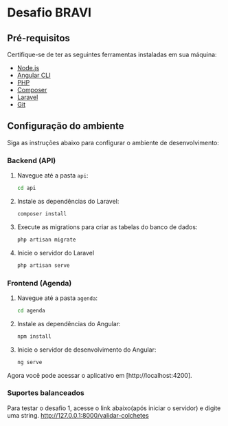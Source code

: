 # Desafio BRAVI


## Pré-requisitos

Certifique-se de ter as seguintes ferramentas instaladas em sua máquina:

- [Node.js](https://nodejs.org) 
- [Angular CLI](https://angular.io/cli) 
- [PHP](https://php.net) 
- [Composer](https://getcomposer.org) 
- [Laravel](https://laravel.com) 
- [Git](https://git-scm.com)

## Configuração do ambiente

Siga as instruções abaixo para configurar o ambiente de desenvolvimento:

### Backend (API)

1. Navegue até a pasta `api`:
   ```bash
   cd api

2. Instale as dependências do Laravel:
    ```bash
    composer install

3. Execute as migrations para criar as tabelas do banco de dados:
    ```bash
    php artisan migrate

4. Inicie o servidor do Laravel
    ```bash
    php artisan serve


### Frontend (Agenda)

1. Navegue até a pasta `agenda`:
    ```bash
    cd agenda

2. Instale as dependências do Angular:
    ```bash
    npm install

3. Inicie o servidor de desenvolvimento do Angular:
    ```bash
    ng serve

Agora você pode acessar o aplicativo em [http://localhost:4200].

### Suportes balanceados
 Para testar o desafio 1, acesse o link abaixo(após iniciar o servidor) e digite uma string.
 http://127.0.0.1:8000/validar-colchetes



